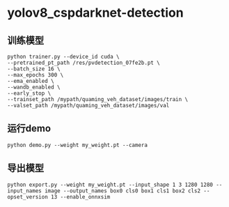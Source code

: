 # yolov8_cspdarknet-detection

## 训练模型
```shell
python trainer.py --device_id cuda \
--pretrained_pt_path /res/pvdetection_07fe2b.pt \
--batch_size 16 \
--max_epochs 300 \
--ema_enabled \
--wandb_enabled \
--early_stop \
--trainset_path /mypath/quaming_veh_dataset/images/train \
--valset_path /mypath/quaming_veh_dataset/images/val
```

## 运行demo
```shell
python demo.py --weight my_weight.pt --camera
```

## 导出模型
```shell
python export.py --weight my_weight.pt --input_shape 1 3 1280 1280 --input_names image --output_names box0 cls0 box1 cls1 box2 cls2 --opset_version 13 --enable_onnxsim
```
